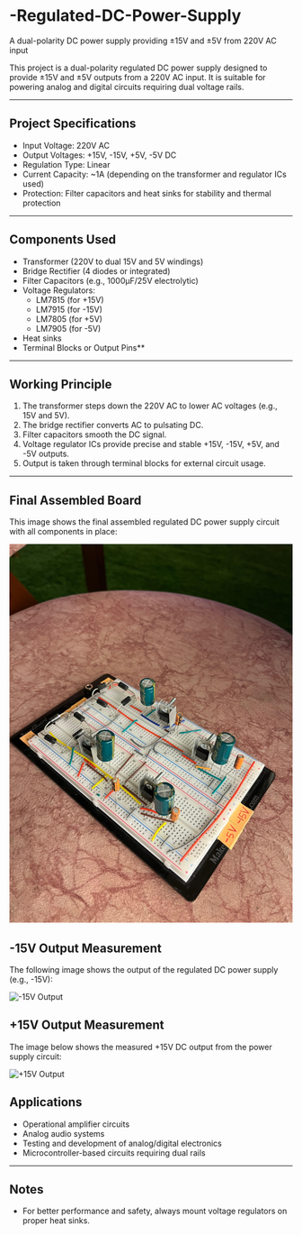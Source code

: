 # -Regulated-DC-Power-Supply
 A dual-polarity DC power supply providing ±15V and ±5V from 220V AC input

This project is a dual-polarity regulated DC power supply designed to provide ±15V and ±5V outputs from a 220V AC input. It is suitable for powering analog and digital circuits requiring dual voltage rails.

---

##  Project Specifications

- Input Voltage: 220V AC
- Output Voltages: +15V, -15V, +5V, -5V DC
- Regulation Type: Linear
- Current Capacity: ~1A  (depending on the transformer and regulator ICs used)
- Protection: Filter capacitors and heat sinks for stability and thermal protection

---

##  Components Used

- Transformer (220V to dual 15V and 5V windings)
- Bridge Rectifier (4 diodes or integrated)
- Filter Capacitors (e.g., 1000µF/25V electrolytic)
- Voltage Regulators:
  - LM7815 (for +15V)
  - LM7915 (for -15V)
  - LM7805 (for +5V)
  - LM7905 (for -5V)
- Heat sinks
- Terminal Blocks or Output Pins**

---

##  Working Principle

1. The transformer steps down the 220V AC to lower AC voltages (e.g., 15V and 5V).
2. The bridge rectifier converts AC to pulsating DC.
3. Filter capacitors smooth the DC signal.
4. Voltage regulator ICs provide precise and stable +15V, -15V, +5V, and -5V outputs.
5. Output is taken through terminal blocks for external circuit usage.

---
##  Final Assembled Board

This image shows the final assembled regulated DC power supply circuit with all components in place:

![Final Board with Components](https://github.com/Hesham-19-4/-Regulated-DC-Power-Supply/blob/main/final_board_with_components.jpg?raw=true)

##  -15V Output Measurement

The following image shows the output of the regulated DC power supply (e.g., -15V):

![-15V Output](https://github.com/Hesham-19-4/-Regulated-DC-Power-Supply/blob/main/-15.png?raw=true)

##  +15V Output Measurement

The image below shows the measured +15V DC output from the power supply circuit:

![+15V Output](https://github.com/Hesham-19-4/-Regulated-DC-Power-Supply/blob/main/15.png?raw=true)


## Applications

- Operational amplifier circuits
- Analog audio systems
- Testing and development of analog/digital electronics
- Microcontroller-based circuits requiring dual rails


---

## Notes

- For better performance and safety, always mount voltage regulators on proper heat sinks.


